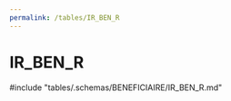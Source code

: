 ```yaml
---
permalink: /tables/IR_BEN_R
---
```

# IR_BEN_R

<!-- ATTENTION : Ne pas supprimer ou modifier la ligne ci-dessous -->
#include "tables/.schemas/BENEFICIAIRE/IR_BEN_R.md"
<!-- ATTENTION : Ne pas supprimer ou modifier la ligne ci-dessus -->
